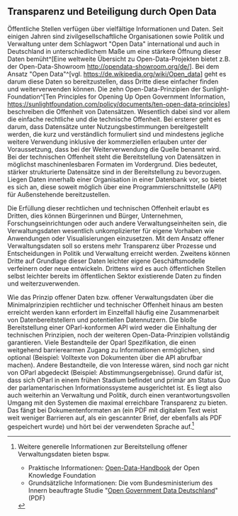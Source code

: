Transparenz und Beteiligung durch Open Data
-------------------------------------------

Öffentliche Stellen verfügen über vielfältige Informationen und Daten. Seit einigen
Jahren sind zivilgesellschaftliche Organisationen sowie Politik und Verwaltung unter
dem Schlagwort "Open Data" international und auch in Deutschland in unterschiedlichem
Maße um eine stärkere Öffnung dieser Daten bemüht^[Eine weltweite Übersicht zu
Open-Data-Projekten bietet z.B. der Open-Data-Showroom <http://opendata-showroom.org/de/>].
Bei dem Ansatz "Open Data"^[vgl. <https://de.wikipedia.org/wiki/Open_data>] geht es
darum diese Daten so bereitzustellen, dass Dritte diese einfacher finden und
weiterverwenden können. Die zehn Open-Data-Prinzipien der Sunlight-Foundation^[Ten
Principles for Opening Up Open Government Information,
<https://sunlightfoundation.com/policy/documents/ten-open-data-principles>] beschreiben
die Offenheit von Datensätzen. Wesentlich dabei sind vor allem die einfache rechtliche
und die technische Offenheit. Bei ersterer geht es darum, dass Datensätze unter
Nutzungsbestimmungen bereitgestellt werden, die kurz und verständlich formuliert
sind und mindestens jegliche weitere Verwendung inklusive der kommerziellen erlauben
unter der Voraussetzung, dass bei der Weiterverwendung die Quelle benannt wird. Bei
der technischen Offenheit steht die Bereitstellung von Datensätzen in möglichst
maschinenlesbaren Formaten im Vordergrund. Dies bedeutet, stärker strukturierte
Datensätze sind in der Bereitstellung zu bevorzugen. Liegen Daten innerhalb einer
Organisation in einer Datenbank vor, so bietet es sich an, diese soweit möglich
über eine Programmierschnittstelle (API) für Außenstehende bereitzustellen.

Die Erfüllung dieser rechtlichen und technischen Offenheit erlaubt es Dritten, dies
können Bürgerinnen und Bürger, Unternehmen, Forschungseinrichtungen oder auch andere
Verwaltungseinheiten sein, die Verwaltungsdaten wesentlich unkomplizierter für eigene
Vorhaben wie Anwendungen oder Visualisierungen einzusetzen. Mit dem Ansatz offener
Verwaltungsdaten soll so erstens mehr Transparenz über Prozesse und Entscheidungen
in Politik und Verwaltung erreicht werden. Zweitens können Dritte auf Grundlage dieser
Daten leichter eigene Geschäftsmodelle verfeinern oder neue entwickeln. Drittens wird
es auch öffentlichen Stellen selbst leichter bereits im öffentlichen Sektor existierende
Daten zu finden und weiterzuverwenden.

Wie das Prinzip offener Daten bzw. offener Verwaltungsdaten über die Minimalprinzipien
rechtlicher und technischer Offenheit hinaus am besten erreicht werden kann erfordert
im Einzelfall häufig eine Zusammenarbeit von Datenbereitstellern und potentiellen
Datennutzern. Die bloße Bereitstellung einer OParl-konformen API wird weder die
Einhaltung der technischen Prinzipien, noch der weiteren Open-Data-Prinzipien vollständig
garantieren. Viele Bestandteile der Oparl Spezifikation, die einen weitgehend
barrierearmen Zugang zu Informationen ermöglichen, sind optional (Beispiel: Volltexte
von Dokumenten über die API abrufbar machen). Andere Bestandteile, die von Interesse
wären, sind noch gar nicht von OParl abgedeckt (Beispiel: Abstimmungsergebnisse). Grund
dafür ist, dass sich OParl in einem frühen Stadium befindet und primär am Status Quo der
parlamentarischen Informationssysteme ausgerichtet ist. Es liegt also auch weiterhin an
Verwaltung und Politik, durch einen verantwortungsvollen Umgang mit den Systemen die
maximal erreichbare Transparenz zu bieten. Das fängt bei Dokumentenformaten an (ein PDF
mit digitalem Text weist weit weniger Barrieren auf, als ein gescannter Brief, der
ebenfalls als PDF gespeichert wurde) und hört bei der verwendeten Sprache auf.[^1]
 
[^1]: Weitere generelle Informationen zur Bereitstellung offener Verwaltungsdaten bieten
bspw.

	* Praktische Informationen: [Open-Data-Handbook](http://opendatahandbook.org/de/how-to-open-up-data/index.html) der Open Knowledge Foundation
	* Grundsätzliche Informationen: Die vom Bundesministerium des Innern beauftragte Studie "[Open Government Data Deutschland](http://www.bmi.bund.de/SharedDocs/Downloads/DE/Themen/OED_Verwaltung/ModerneVerwaltung/opengovernment.pdf?__blob=publicationFile)" (PDF)
